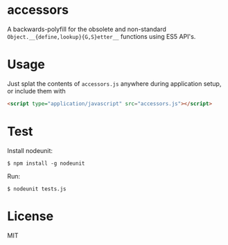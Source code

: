 # accessors

A backwards-polyfill for the obsolete and non-standard `Object.__{define,lookup}{G,S}etter__` functions using ES5 API's.

# Usage

Just splat the contents of `accessors.js` anywhere during application setup, or include them with

```html
<script type="application/javascript" src="accessors.js"></script>
```
# Test

Install nodeunit:

```
$ npm install -g nodeunit
```

Run:

```
$ nodeunit tests.js
```

# License

MIT
